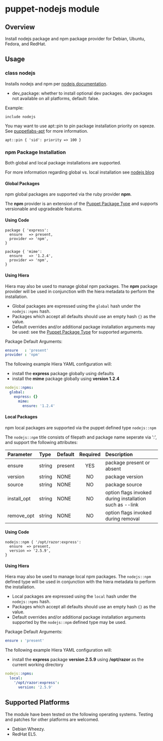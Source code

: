 # puppet-nodejs module

## Overview

Install nodejs package and npm package provider for Debian, Ubuntu, Fedora, and RedHat.

## Usage

### class nodejs

Installs nodejs and npm per [nodejs documentation](https://github.com/joyent/node/wiki/Installing-Node.js-via-package-manager).

* dev_package: whether to install optional dev packages. dev packages not available on all platforms, default: false.

Example:

```puppet
include nodejs
```

You may want to use apt::pin to pin package installation priority on sqeeze. See [puppetlabs-apt](https://github.com/puppetlabs/puppetlabs-apt) for more information.

```puppet
apt::pin { 'sid': priority => 100 }
```

### npm Package Installation

Both global and local package installations are supported.

For more information regarding global vs. local installation see [nodejs blog](http://blog.nodejs.org/2011/03/23/npm-1-0-global-vs-local-installation/)


#### Global Packages

npm global packages are supported via the ruby provider **npm**.

The **npm** provider is an extension of the [Puppet Package Type](http://docs.puppetlabs.com/references/latest/type.html#package) and supports versionable and upgradeable features.

#### Using Code

```puppet
package { 'express':
  ensure   => present,
  provider => 'npm',
}

package { 'mime':
  ensure   => '1.2.4',
  provider => 'npm',
}
```

#### Using Hiera

Hiera may also be used to manage global npm packages.
The **npm** package provider will be used in conjunction with the hiera metadata to perform the installation.

- Global packages are expressed using the `global` hash under the `nodejs::npms` hash.
- Packages which accept all defaults should use an empty hash `{}` as the value.
- Default overrides and/or additional package installation arguments may be used: see the [Puppet Package Type](http://docs.puppetlabs.com/references/latest/type.html#package) for supported arguments.

Package Default Arguments:

```yaml
ensure   : 'present'
provider : 'npm'
```

The following example Hiera YAML configuration will:

- install the **express** package globally using defaults
- install the **mime** package globally using **version 1.2.4**

```yaml
nodejs::npms:
  global:
    express: {}
      mime:
        ensure: '1.2.4'
```

#### Local Packages

npm local packages are supported via the puppet defined type `nodejs::npm`

The `nodejs::npm` title consists of filepath and package name seperate via ':', and support the following attributes:

| Parameter   | Type    | Default | Required | Description |
| :-----------| :------ |:------- | :------: | :---------- |
| ensure      | string  | present | YES      | package present or absent |
| version     | string  | NONE    | NO       | package version |
| source      | string  | NONE    | NO       | package source |
| install_opt | string  | NONE    | NO       | option flags invoked during installation such as --link |
| remove_opt  | string  | NONE    | NO       | option flags invoked during removal |

#### Using Code

```puppet
nodejs::npm { '/opt/razor:express':
  ensure  => present,
  version => '2.5.9',
}
```

#### Using Hiera

Hiera may also be used to manage local npm packages.
The `nodejs::npm` defined type will be used in conjunction with the hiera metadata to perform the installation.

- Local packages are expressed using the `local` hash under the `nodejs::npms` hash.
- Packages which accept all defaults should use an empty hash `{}` as the value.
- Default overrides and/or additional package installation arguments supported by the `nodejs::npm` defined type may be used.

Package Default Arguments:

```yaml
ensure : 'present'
```

The following example Hiera YAML configuration will:

- install the **express** package **version 2.5.9** using **/opt/razor** as the current working directory

```yaml
nodejs::npms:
  local:
    '/opt/razor:express':
      version: '2.5.9'
```


## Supported Platforms

The module have been tested on the following operating systems. Testing and patches for other platforms are welcomed.

* Debian Wheezy.
* RedHat EL5.
